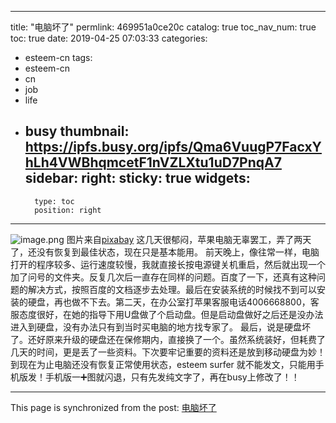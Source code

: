 
---
title: "电脑坏了"
permlink: 469951a0ce20c
catalog: true
toc_nav_num: true
toc: true
date: 2019-04-25 07:03:33
categories:
- esteem-cn
tags:
- esteem-cn
- cn
- job
- life
- busy
thumbnail: https://ipfs.busy.org/ipfs/Qma6VuugP7FacxYhLh4VWBhqmcetF1nVZLXtu1uD7PnqA7
sidebar:
    right:
        sticky: true
widgets:
    -
        type: toc
        position: right
---


![image.png](https://ipfs.busy.org/ipfs/Qma6VuugP7FacxYhLh4VWBhqmcetF1nVZLXtu1uD7PnqA7)
图片来自[pixabay](https://pixabay.com/zh/photos/%E8%8B%B9%E6%9E%9C-%E6%99%BA%E8%83%BD%E6%89%8B%E6%9C%BA-%E5%8A%9E%E5%85%AC%E6%A1%8C-1282241/)
这几天很郁闷，苹果电脑无辜罢工，弄了两天了，还没有恢复到最佳状态，现在只是基本能用。
前天晚上，像往常一样，电脑打开的程序较多、运行速度较慢，我就直接长按电源键关机重启，然后就出现一个加了问号的文件夹。反复几次后一直存在同样的问题。百度了一下，还真有这种问题的解决方式，按照百度的文档逐步去处理。最后在安装系统的时候找不到可以安装的硬盘，再也做不下去。第二天，在办公室打苹果客服电话4006668800，客服态度很好，在她的指导下用U盘做了个启动盘。但是启动盘做好之后还是没办法进入到硬盘，没有办法只有到当时买电脑的地方找专家了。
最后，说是硬盘坏了。还好原来升级的硬盘还在保修期内，直接换了一个。虽然系统装好，但耗费了几天的时间，更是丢了一些资料。下次要牢记重要的资料还是放到移动硬盘为妙！到现在为止电脑还没有恢复正常使用状态，esteem surfer 就不能发文，只能用手机版发！手机版一➕图就闪退，只有先发纯文字了，再在busy上修改了！！

- - -

This page is synchronized from the post: [电脑坏了](https://steemit.com/@m18207319997/469951a0ce20c)
